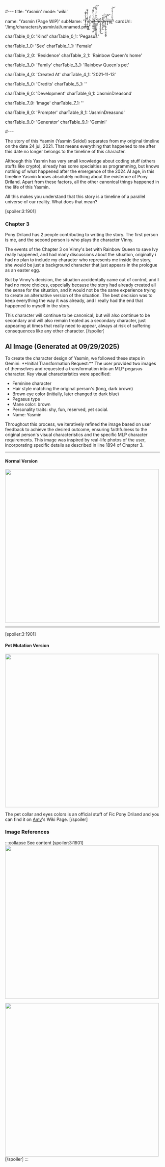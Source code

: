 #---
title: 'Yasmin'
mode: 'wiki'

name: 'Yasmin (Page WIP)'
subName: 'T̷͕̺͈̲̋͗̓̈͗͌̅͛̚ͅi̴̩̝̠͖̥͕͊̄̊͑͗͐̌͐͊̃͘͜m̴̫͔͓̀͐̊̈́e̷̡̛͙̰͚̙̼̣̜͔̪̊̀̓̔̑̔̀͒͊̈́͘̚͘͝l̵̨͎̬̝̻͚͎̻̋͑i̶̛̯̮͚̗̼̗͖̺̤̥̤͙͇̱̒̆̂̌̑̈́́͑́͌́̀͝n̶̨̡̖̂͝ȩ̷̪̩̭͍͈̲̗̭̺̙͆͐͜ ̸̨̧̥͕̮͕̪͒̐̒͛͘ë̵͕̗̼̲̤̓̌̆̈́͠r̶̢̡̧͈͈̝͖̠̹̺̯̤͍̪̥̈́̈́̅͘͠͝ŕ̶͙͙̽o̴̘͝r̷͈̈̔̃͂͛̈́̈́̌͒͋͝'
cardUrl: '/img/characters/yasmin/ai/unnamed.png'

charTable_0_0: 'Kind'
charTable_0_1: 'Pegasus'

charTable_1_0: 'Sex'
charTable_1_1: 'Female'

charTable_2_0: 'Residence'
charTable_2_1: 'Rainbow Queen's home'

charTable_3_0: 'Family'
charTable_3_1: 'Rainbow Queen's pet'

charTable_4_0: 'Created At'
charTable_4_1: '2021-11-13'

charTable_5_0: 'Credits'
charTable_5_1: ''

charTable_6_0: 'Development'
charTable_6_1: 'JasminDreasond'

charTable_7_0: 'Image'
charTable_7_1: ''

charTable_8_0: 'Prompter'
charTable_8_1: 'JasminDreasond'

charTable_9_0: 'Generator'
charTable_9_1: 'Gemini'

#---

The story of this Yasmin (Yasmin Seidel) separates from my original timeline on the date 24 jul, 2021. 
That means everything that happened to me after this date no longer belongs to the timeline of this character.

Although this Yasmin has very small knowledge about coding stuff (others stuffs like crypto), already has some specialties as programming, but knows nothing of what happened after the emergence of 
the 2024 AI age, in this timeline Yasmin knows absolutely nothing about the existence of Pony Driland. Apart from these factors, all the other canonical things happened in the life of this Yasmin.

All this makes you understand that this story is a timeline of a parallel universe of our reality. What does that mean?

[spoiler:3:1901]
### Chapter 3

Pony Driland has 2 people contributing to writing the story. The first person is me, and the second person is who plays the character Vinny.

The events of the Chapter 3 on Vinny's bet with Rainbow Queen to save Ivy really happened, and had many discussions about the situation, originally i had no plan to include my character who represents me inside the story, she would be just a background character that just appears in the prologue as an easter egg.

But by Vinny's decision, the situation accidentally came out of control, and I had no more choices, especially because the story had already created all the sense for the situation, and it would not be the same experience trying to create an alternative version of the situation. The best decision was to keep everything the way it was already, and I really had the end that happened to myself in the story.

This character will continue to be canonical, but will also continue to be secondary and will also remain treated as a secondary character, just appearing at times that really need to appear, always at risk of suffering consequences like any other character.
[/spoiler]

## AI Image (Generated at 09/29/2025)
<span class="made-by-ai">
To create the character design of Yasmin, we followed these steps in Gemini:
</span>
<span class="made-by-ai">
**Initial Transformation Request:** The user provided two images of themselves and requested a transformation into an MLP pegasus character. Key visual characteristics were specified:
</span>

<span class="made-by-ai">

* Feminine character
* Hair style matching the original person's (long, dark brown)
* Brown eye color (initially, later changed to dark blue)
* Pegasus type
* Mane color: brown
* Personality traits: shy, fun, reserved, yet social.
* Name: Yasmin

</span>

<span class="made-by-ai">
Throughout this process, we iteratively refined the image based on user feedback to achieve the desired outcome, ensuring faithfulness to the original person's visual characteristics and the specific MLP character requirements.
</span>

<span class="made-by-ai">
This image was inspired by real-life photos of the user, incorporating specific details as described in line 1894 of Chapter 3.
</span>

<hr/>

#### Normal Version

<img src="/img/characters/yasmin/ai/unnamed.png" height="500">

<hr/>

[spoiler:3:1901]
#### Pet Mutation Version

<img src="/img/characters/yasmin/ai/unnamed2.png" height="500">

The pet collar and eyes colors is an official stuff of Fic Pony Driland and you can find it on <a href="/characters/amy.html" target="_blank">Amy</a>'s Wiki Page.
[/spoiler]

### Image References
:::collapse See content
[spoiler:3:1901]
<img src="/img/characters/yasmin/reference/20170523_103346.jpg" height="500">

<img src="/img/characters/yasmin/reference/photo_2021-12-19_15-47-19.jpg" height="500">
[/spoiler]
:::